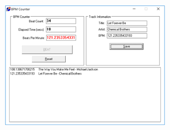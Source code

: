 ![BPM Counter](https://raw.githubusercontent.com/jammastergirish/BPMCounter/master/Screenshot%202019-05-24%20at%2009.34.33.png)

